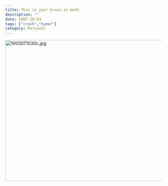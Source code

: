 ```yaml
---
title: This is your brain in meth
description: ""
date: 2007-10-03
tags: ["crash","humor"]
category: Personal
---
```



<p><img src="https://web.archive.org/web/20131211172927im_/http://mytungsten.net/wp-content//uploads/2007/10/1003071030c.jpg" alt="1003071030c.jpg" border="0" width="600" height="450"></p>
